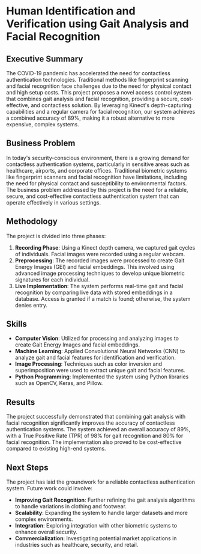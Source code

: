 
# Human Identification and Verification using Gait Analysis and Facial Recognition

## Executive Summary
The COVID-19 pandemic has accelerated the need for contactless authentication technologies. Traditional methods like fingerprint scanning and facial recognition face challenges due to the need for physical contact and high setup costs. This project proposes a novel access control system that combines gait analysis and facial recognition, providing a secure, cost-effective, and contactless solution. By leveraging Kinect's depth-capturing capabilities and a regular camera for facial recognition, our system achieves a combined accuracy of 89%, making it a robust alternative to more expensive, complex systems.

## Business Problem
In today's security-conscious environment, there is a growing demand for contactless authentication systems, particularly in sensitive areas such as healthcare, airports, and corporate offices. Traditional biometric systems like fingerprint scanners and facial recognition have limitations, including the need for physical contact and susceptibility to environmental factors. The business problem addressed by this project is the need for a reliable, secure, and cost-effective contactless authentication system that can operate effectively in various settings.

## Methodology
The project is divided into three phases:
1. **Recording Phase**: Using a Kinect depth camera, we captured gait cycles of individuals. Facial images were recorded using a regular webcam.
2. **Preprocessing**: The recorded images were processed to create Gait Energy Images (GEI) and facial embeddings. This involved using advanced image processing techniques to develop unique biometric signatures for each individual.
3. **Live Implementation**: The system performs real-time gait and facial recognition by comparing live data with stored embeddings in a database. Access is granted if a match is found; otherwise, the system denies entry.

## Skills
- **Computer Vision**: Utilized for processing and analyzing images to create Gait Energy Images and facial embeddings.
- **Machine Learning**: Applied Convolutional Neural Networks (CNN) to analyze gait and facial features for identification and verification.
- **Image Processing**: Techniques such as color inversion and superimposition were used to extract unique gait and facial features.
- **Python Programming**: Implemented the system using Python libraries such as OpenCV, Keras, and Pillow.

## Results
The project successfully demonstrated that combining gait analysis with facial recognition significantly improves the accuracy of contactless authentication systems. The system achieved an overall accuracy of 89%, with a True Positive Rate (TPR) of 98% for gait recognition and 80% for facial recognition. The implementation also proved to be cost-effective compared to existing high-end systems.

## Next Steps
The project has laid the groundwork for a reliable contactless authentication system. Future work could involve:
- **Improving Gait Recognition**: Further refining the gait analysis algorithms to handle variations in clothing and footwear.
- **Scalability**: Expanding the system to handle larger datasets and more complex environments.
- **Integration**: Exploring integration with other biometric systems to enhance overall security.
- **Commercialization**: Investigating potential market applications in industries such as healthcare, security, and retail.
